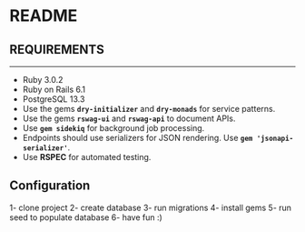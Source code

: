 # README

## REQUIREMENTS
---

- Ruby 3.0.2
- Ruby on Rails 6.1
- PostgreSQL 13.3
- Use the gems **`dry-initializer`** and **`dry-monads`** for service patterns.
- Use the gems **`rswag-ui`** and **`rswag-api`** to document APIs.
- Use **`gem sidekiq`** for background job processing.
- Endpoints should use serializers for JSON rendering. Use **`gem 'jsonapi-serializer'`**.
- Use **RSPEC** for automated testing.

## Configuration

1- clone project
2- create database
3- run migrations
4- install gems
5- run seed to populate database
6- have fun :)

